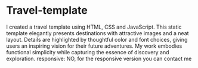 # Travel-template
 I created a travel template using HTML, CSS and JavaScript. 
 This static template elegantly presents destinations with attractive images and a neat layout. 
 Details are highlighted by thoughtful color and font choices, giving users an inspiring vision for their future adventures. 
 My work embodies functional simplicity while capturing the essence of discovery and exploration.
 responsive: NO, for the responsive version you can contact me

